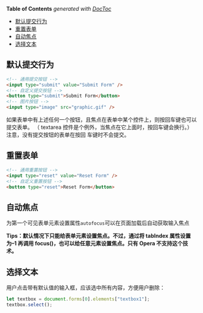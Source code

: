 <!-- START doctoc generated TOC please keep comment here to allow auto update -->
<!-- DON'T EDIT THIS SECTION, INSTEAD RE-RUN doctoc TO UPDATE -->
**Table of Contents**  *generated with [DocToc](https://github.com/thlorenz/doctoc)*

- [默认提交行为](#%E9%BB%98%E8%AE%A4%E6%8F%90%E4%BA%A4%E8%A1%8C%E4%B8%BA)
- [重置表单](#%E9%87%8D%E7%BD%AE%E8%A1%A8%E5%8D%95)
- [自动焦点](#%E8%87%AA%E5%8A%A8%E7%84%A6%E7%82%B9)
- [选择文本](#%E9%80%89%E6%8B%A9%E6%96%87%E6%9C%AC)

<!-- END doctoc generated TOC please keep comment here to allow auto update -->

## 默认提交行为

```html
<!-- 通用提交按钮 -->
<input type="submit" value="Submit Form" />
<!-- 自定义提交按钮 -->
<button type="submit">Submit Form</button>
<!-- 图片按钮 -->
<input type="image" src="graphic.gif" />
```

如果表单中有上述任何一个按钮，且焦点在表单中某个控件上，则按回车键也可以提交表单。
（ textarea 控件是个例外，当焦点在它上面时，按回车键会换行。）注意，没有提交按钮的表单在按回
车键时不会提交。

## 重置表单

```html
<!-- 通用重置按钮 -->
<input type="reset" value="Reset Form" />
<!-- 自定义重置按钮 -->
<button type="reset">Reset Form</button>
```

## 自动焦点

为第一个可见表单元素设置属性`autofocus`可以在页面加载后自动获取输入焦点

**Tips：默认情况下只能给表单元素设置焦点。不过，通过将 tabIndex 属性设置为–1 再调用 focus()，也可以给任意元素设置焦点。只有 Opera 不支持这个技术。**

## 选择文本

用户点击带有默认值的输入框，应该选中所有内容，方便用户删除：

```js
let textbox = document.forms[0].elements["textbox1"];
textbox.select();
```
